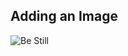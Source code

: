 ## Adding an Image

![Be Still](https://66.media.tumblr.com/6e7a62ccebcc854a36d8513f87deb0cb/tumblr_phk518VLhz1rtwiuoo1_500.jpg)
